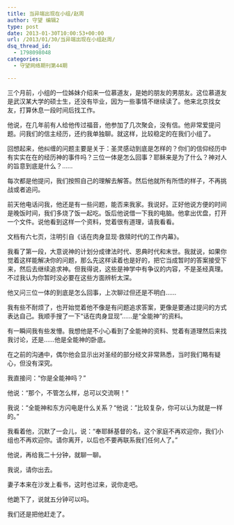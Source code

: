 ```yaml
---
title: 当异端出现在小组/赵周
author: 守望 编辑2
type: post
date: 2013-01-30T10:00:53+00:00
url: /2013/01/30/当异端出现在小组赵周/
dsq_thread_id:
  - 1798098048
categories:
  - 守望网络期刊第44期

---
```

<!--more-->三个月前，小组的一位姊妹介绍来一位慕道友，是她的朋友的男朋友。这位慕道友是武汉某大学的硕士生，还没有毕业，因为一些事情不继续读了。他来北京找女友，打算休息一段时间后找工作。

<p align="left">
  他说，在几年前有人给他传过福音，他参加了几次聚会，没有信。他非常爱提问题。问我们的信主经历，还约我单独聊。就这样，比较稳定的在我们小组了。
</p>

<p align="left">
  回想起来，他纠缠的问题主要是关于：圣灵感动到底是怎样的？你们的信仰经历中有实实在在的经历神的事件吗？三位一体是怎么回事？耶稣来是为了什么？神对人的旨意到底是什么？……
</p>

<p align="left">
  每次都是他提问，我们按照自己的理解去解答。然后他就所有所悟的样子，不再挑战或者追问。
</p>

<p align="left">
  前天他电话问我，他还是有一些问题，能否来我家。我说好。正好他说方便的时间是晚饭时间，我们多烧了饭一起吃。饭后他说借一下我的电脑。他拿出优盘，打开一个文件。说他看到这样一个资料，觉着很有道理，请我看看。
</p>

<p align="left">
  文档有六七页，注明引自《话在肉身显现·救赎时代的工作内幕》。
</p>

<p align="left">
  我看了第一段，大意说神的计划分成律法时代、恩典时代和末世。我就说，如果你觉着这样能解决你的问题，那么先这样读着也是好的，把它当成暂时的答案接受下来，然后去继续追求神。但我得说，这些是神学中有争议的内容，不是圣经真理。不过我认为你暂时没必要在这些方面辨析太深。
</p>

<p align="left">
  他又问三位一体的到底是怎么回事，上次聊过但还是不明白……
</p>

<p align="left">
  我有些不耐烦了，也开始觉着他不像是有问题追求答案，更像是要通过提问的方式表达自己。我顺手搜了一下“话在肉身显现”……是“全能神”的资料。
</p>

<p align="left">
  有一瞬间我有些发懵。我想他是不小心看到了全能神的资料、觉着有道理然后来找我讨论，还是……他是全能神的卧底。
</p>

<p align="left">
  在之前的沟通中，偶尔他会显示出对圣经的部分经文非常熟悉，当时我们略有疑心，但没有深究。
</p>

<p align="left">
  我直接问：“你是全能神吗？”
</p>

<p align="left">
  他说：“那个，不管怎么样，总可以交流啊！”
</p>

<p align="left">
  我说：“全能神和东方闪电是什么关系？“他说：”比较复杂，你可以认为就是一样的。”
</p>

<p align="left">
  我看着他，沉默了一会儿，说：“奉耶稣基督的名，这个家庭不再欢迎你，我们小组也不再欢迎你。请你离开，以后也不要再联系我们任何人了。”
</p>

<p align="left">
  他说，再给我二十分钟，就聊一聊。
</p>

<p align="left">
  我说，请你出去。
</p>

<p align="left">
  妻子本来在沙发上看书，这时也过来，说你走吧。
</p>

<p align="left">
  他跪下了，说就五分钟可以吗。
</p>

<p align="left">
  我们还是把他赶走了。
</p>

&nbsp;